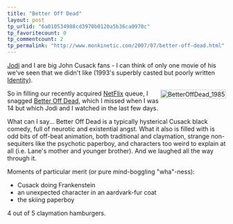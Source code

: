 ```yaml
---
title: "Better Off Dead"
layout: post
tp_urlid: "6a010534988cd3970b0120a5b36ca0970c"
tp_favoritecount: 0
tp_commentcount: 2
tp_permalink: "http://www.monkinetic.com/2007/07/better-off-dead.html"
---
```

[Jodi](http://speakshermind.redmonk.net) and I are big John Cusack fans - I can think of only one movie of his we've seen that we didn't like (1993's superbly casted but poorly written [Identity](http://imdb.com/title/tt0309698/)).

<a href="http://imdb.com/title/tt0088794/ "><img  alt="BetterOffDead_1985" class="at-xid-6a010534988cd3970b0120a5b36ca4970c " src="http://steveivy.typepad.com/.a/6a010534988cd3970b0120a5b36ca4970c-pi" style="float:right; margin 0 0 8px 8px; border:1px solid #ccc; padding:1px;" /></a> So in filling our recently acquired [NetFlix](http://netflix.com) queue, I snagged [Better Off Dead](http://imdb.com/title/tt0088794/), which I missed when I was 14 but which Jodi and I watched in the last few days.

What can I say... Better Off Dead is a typically hysterical Cusack black comedy, full of neurotic and existential angst. What it also is filled with is odd bits of off-beat animation, both traditional and claymation, strange non-sequiters like the psychotic paperboy, and characters too weird to explain at all (i.e. Lane's mother and younger brother). And we laughed all the way through it.

Moments of particular merit (or pure mind-boggling "wha"-ness):

* Cusack doing Frankenstein
* an unexpected character in an aardvark-fur coat
* the skiing paperboy

4 out of 5 claymation hamburgers.
